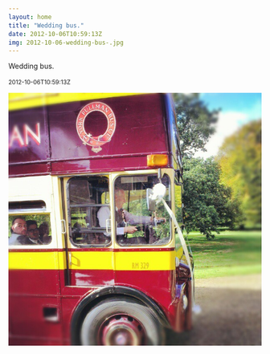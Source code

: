 ```yaml
---
layout: home
title: "Wedding bus."
date: 2012-10-06T10:59:13Z
img: 2012-10-06-wedding-bus-.jpg
---
```


Wedding bus.

<small>2012-10-06T10:59:13Z</small>

![Wedding bus.](2012-10-06-wedding-bus-.jpg)
